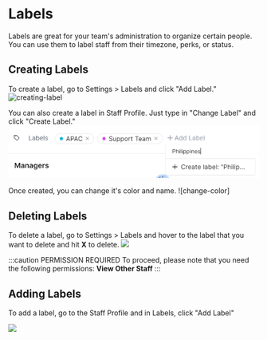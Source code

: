# Labels
Labels are great for your team's administration to organize certain people. You can use them to label staff from their timezone, perks, or status.

## Creating Labels
To create a label, go to Settings > Labels and click "Add Label."
![creating-label](/static/img/label-1)

You can also create a label in Staff Profile. Just type in "Change Label" and click "Create Label."
![staff-profile](/static/img/labels-5.png)

Once created, you can change it's color and name. 
![change-color]

## Deleting Labels
To delete a label, go to Settings > Labels and hover to the label that you want to delete and hit **X** to delete.
![](https://drive.hyra.io/apps/files_sharing/publicpreview/7WfHzZ8J4PqKgjE?x=1879&y=616&a=true&file=labels-3.png&scalingup=0)

:::caution PERMISSION REQUIRED
To proceed, please note that you need the following permissions: **View Other Staff**
:::

## Adding Labels
To add a label, go to the Staff Profile and in Labels, click "Add Label"

![](https://drive.hyra.io/apps/files_sharing/publicpreview/2i5YwY6L4Hq7736?x=1879&y=616&a=true&file=labels-4.png&scalingup=0)